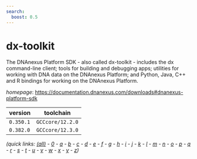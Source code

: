 ```yaml
---
search:
  boost: 0.5
---
```

# dx-toolkit

The DNAnexus Platform SDK - also called dx-toolkit - includes the dx command-line client;  tools for building and debugging apps; utilities for working with DNA data on the DNAnexus Platform;  and Python, Java, C++ and R bindings for working on the DNAnexus Platform.

*homepage*: <https://documentation.dnanexus.com/downloads#dnanexus-platform-sdk>

version | toolchain
--------|----------
``0.350.1`` | ``GCCcore/12.2.0``
``0.382.0`` | ``GCCcore/12.3.0``


*(quick links: [(all)](../index.md) - [0](../0/index.md) - [a](../a/index.md) - [b](../b/index.md) - [c](../c/index.md) - [d](../d/index.md) - [e](../e/index.md) - [f](../f/index.md) - [g](../g/index.md) - [h](../h/index.md) - [i](../i/index.md) - [j](../j/index.md) - [k](../k/index.md) - [l](../l/index.md) - [m](../m/index.md) - [n](../n/index.md) - [o](../o/index.md) - [p](../p/index.md) - [q](../q/index.md) - [r](../r/index.md) - [s](../s/index.md) - [t](../t/index.md) - [u](../u/index.md) - [v](../v/index.md) - [w](../w/index.md) - [x](../x/index.md) - [y](../y/index.md) - [z](../z/index.md))*

